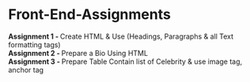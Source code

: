 # Front-End-Assignments
<b>Assignment 1 - </b> Create HTML & Use (Headings, Paragraphs & all Text formatting tags) <br>
<b>Assignment 2 - </b> Prepare a Bio Using HTML <br>
<b>Assignment 3 - </b> Prepare Table Contain list of Celebrity & use image tag, anchor tag <br>

